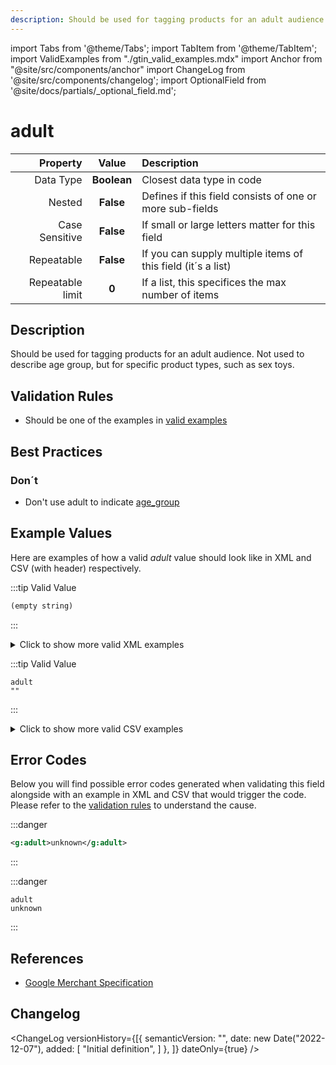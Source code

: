 ```yaml
---
description: Should be used for tagging products for an adult audience. Not used to describe age group, but for specific product types, such as sex toys.
---
```


import Tabs from '@theme/Tabs';
import TabItem from '@theme/TabItem';
import ValidExamples from "./gtin_valid_examples.mdx"
import Anchor from "@site/src/components/anchor"
import ChangeLog from '@site/src/components/changelog';
import OptionalField from '@site/docs/partials/_optional_field.md';

# adult

<OptionalField/>

|     **Property** |         **Value**          | **Description**                                              |
|-----------------:|:--------------------------:|:-------------------------------------------------------------|
|        Data Type |    **Boolean**     | Closest data type in code                                    |
|           Nested |      **False**      | Defines if this field consists of one or more sub-fields     |
|   Case Sensitive |  **False**  | If small or large letters matter for this field              |
|       Repeatable |    **False**    | If you can supply multiple items of this field (it´s a list) |
| Repeatable limit | **0** | If a list, this specifices the max number of items           |



## Description

Should be used for tagging products for an adult audience. Not used to describe age group, but for specific product types, such as sex toys.





## Validation Rules

- Should be one of the examples in [valid examples](#valid)


## Best Practices



### Don´t

- Don't use adult to indicate [age_group](/docs/fields/age_group)




## Example Values

Here are examples of how a valid *adult* value  should look like in XML and CSV (with header) respectively.

<Tabs>
  <TabItem value="valid_xml" label="XML" default>

:::tip Valid Value

```xml
(empty string)
```

:::

<details>
  <summary>Click to show more valid XML examples</summary>
  <div>

```xml
(empty string)
```

```xml
<g:adult>true</g:adult>
```

```xml
<g:adult>false</g:adult>
```

```xml
<g:adult>yes</g:adult>
```

```xml
<g:adult>no</g:adult>
```

```xml
<g:adult>YES</g:adult>
```

```xml
<g:adult>NO</g:adult>
```

```xml
<g:adult>tRuE</g:adult>
```

```xml
<g:adult>fAlSE</g:adult>
```


  </div>
</details>

 </TabItem>
  <TabItem value="valid_csv" label="CSV">

:::tip Valid Value

```csv
adult
""
```

:::

<details>
  <summary>Click to show more valid CSV examples</summary>
  <div>

```csv
adult
""
```

```csv
adult
true
```

```csv
adult
false
```

```csv
adult
yes
```

```csv
adult
no
```

```csv
adult
YES
```

```csv
adult
NO
```

```csv
adult
tRuE
```

```csv
adult
fAlSE
```


  </div>
</details>

  </TabItem>
</Tabs>

## Error Codes

Below you will find possible error codes generated when validating this field alongside with an example in XML and CSV that would trigger the code. Please refer to the [validation rules](#validation-rules) to understand the cause.

<Tabs>
  <TabItem value="invalid_xml" label="XML" default>

:::danger <Anchor id="validation_invalid_value" title="validation_invalid_value" /> 

```xml
<g:adult>unknown</g:adult>
```

:::


 </TabItem>
  <TabItem value="invalid_csv" label="CSV">

:::danger <Anchor id="validation_invalid_value" title="validation_invalid_value" /> 

```csv
adult
unknown
```

:::


  </TabItem>
</Tabs>

## References
- [Google Merchant Specification](https://support.google.com/merchants/answer/6324508)

## Changelog
<ChangeLog versionHistory={[{
    semanticVersion: "",
    date: new Date("2022-12-07"),
added: [
"Initial definition",
    ]  },
]} dateOnly={true} />
